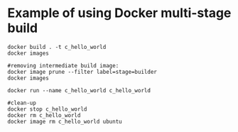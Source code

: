 # Example of using Docker multi-stage build

```
docker build . -t c_hello_world
docker images

#removing intermediate build image:
docker image prune --filter label=stage=builder
docker images

docker run --name c_hello_world c_hello_world

#clean-up
docker stop c_hello_world
docker rm c_hello_world
docker image rm c_hello_world ubuntu
```


